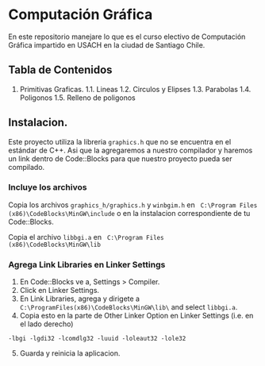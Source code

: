 # Computación Gráfica

En este repositorio manejare lo que es el curso electivo de Computación Gráfica impartido en USACH en la ciudad de Santiago Chile.


## Tabla de Contenidos

1. Primitivas Graficas.
    1.1. Lineas
    1.2. Circulos y Elipses
    1.3. Parabolas
    1.4. Poligonos
    1.5. Relleno de poligonos

## Instalacion.
Este proyecto utiliza la libreria `graphics.h` que no se encuentra en el estándar de C++. Asi que la agregaremos a nuestro compilador y haremos un link dentro de Code::Blocks para que nuestro proyecto pueda ser compilado.
### Incluye los archivos
Copia los archivos `graphics_h/graphics.h` y `winbgim.h` en ` C:\Program Files (x86)\CodeBlocks\MinGW\include` o en la instalacion correspondiente de tu Code::Blocks.

Copia el archivo `libbgi.a` en ` C:\Program Files (x86)\CodeBlocks\MinGW\lib`

### Agrega Link Libraries en Linker Settings
1. En Code::Blocks ve a, Settings > Compiler.
2. Click en Linker Settings.
3. En Link Libraries, agrega y dirigete a `C:\ProgramFiles(x86)\CodeBlocks\MinGW\lib\` and select `libbgi.a`.
4. Copia esto en la parte de Other Linker Option en Linker Settings (i.e. en el lado derecho)

`-lbgi -lgdi32 -lcomdlg32 -luuid -loleaut32 -lole32`

5. Guarda y reinicia la aplicacion.
